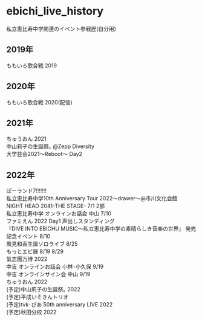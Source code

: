 # ebichi_live_history
私立恵比寿中学関連のイベント参戦歴(自分用)  
## 2019年
ももいろ歌合戦 2019  
## 2020年
ももいろ歌合戦 2020(配信)  
## 2021年
ちゅうおん 2021  
中山莉子の生誕祭｡ @Zepp Diversity  
大学芸会2021～Reboot～ Day2  
## 2022年
ぽーランド7!!!!!!!  
私立恵比寿中学10th Anniversary Tour 2022～drawer～@市川文化会館  
NIGHT HEAD 2041-THE STAGE- 7/1 2部  
私立恵比寿中学 オンラインお話会 中山 7/10    
ファミえん 2022 Day1 声出しスタンディング   
『DIVE INTO EBICHU MUSIC～私立恵比寿中学の素晴らしき音楽の世界』 発売記念イベント 8/10   
風見和香生誕ソロライブ 8/25  
もっとエビ展  8/19 8/29  
氣志團万博 2022  
中吉 オンラインお話会 小林･小久保 9/19  
中吉 オンラインサイン会 中山 9/19  
ちゅうおん 2022  
(予定)中山莉子の生誕祭｡ 2022  
(予定)平成いそきんトリオ  
(予定)tvk･ぴあ 50th anniversary LIVE 2022  
(予定)秋田分校 2022  

